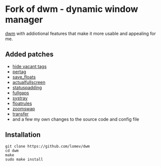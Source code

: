 # Fork of dwm - dynamic window manager

[dwm](https://dwm.suckless.org) with addiotional features that make it more usable and appealing for me.

## Added patches

- [hide vacant tags](http://dwm.suckless.org/patches/hide_vacant_tags)
- [pertag](http://dwm.suckless.org/patches/pertag)
- [save_floats](http://dwm.suckless.org/patches/save_floats)
- [actualfullscreen](http://dwm.suckless.org/patches/actualfullscreen)
- [statuspadding](http://dwm.suckless.org/patches/statuspadding)
- [fullgaps](http://dwm.suckless.org/patches/fullgaps)
- [systray](http://dwm.suckless.org/patches/systray)
- [floatrules](http://dwm.suckless.org/patches/floatrules)
- [zoomswap](http://dwm.suckless.org/patches/zoomswap)
- [transfer](http://dwm.suckless.org/patches/transfer)
- and a few my own changes to the source code and config file 

## Installation

```
git clone https://github.com/lomev/dwm
cd dwm
make
sudo make install
```

